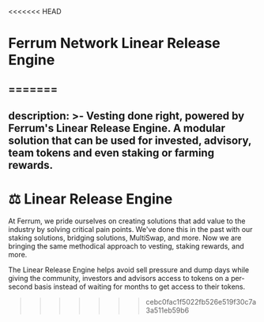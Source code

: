 <<<<<<< HEAD
# Ferrum Network Linear Release Engine
=======
---
description: >-
  Vesting done right, powered by Ferrum's Linear Release Engine. A modular
  solution that can be used for invested, advisory, team tokens and even staking
  or farming rewards.
---

# ⚖ Linear Release Engine

At Ferrum, we pride ourselves on creating solutions that add value to the industry by solving critical pain points. We've done this in the past with our staking solutions, bridging solutions, MultiSwap, and more. Now we are bringing the same methodical approach to vesting, staking rewards, and more.

The Linear Release Engine helps avoid sell pressure and dump days while giving the community, investors and advisors access to tokens on a per-second basis instead of waiting for months to get access to their tokens.&#x20;
>>>>>>> cebc0fac1f5022fb526e519f30c7a3a511eb59b6
